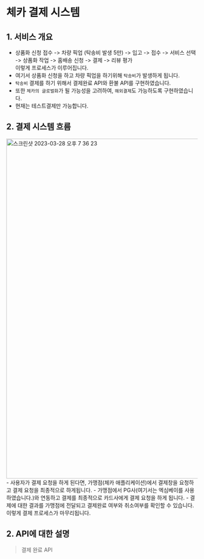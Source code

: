 # 체카 결제 시스템

## 1. 서비스 개요
- 상품화 신청 접수 -> 차량 픽업 (탁송비 발생 5만) -> 입고 -> 접수 -> 서비스 선택
-> 상품화 작업 -> 홈배송 신청 -> 결제 -> 리뷰 평가   
이렇게 프로세스가 이루어집니다.
- 여기서 상품화 신청을 하고 차량 픽업을 하기위해 `탁송비`가 발생하게 됩니다.
- `탁송비` 결제를 하기 위해서 결제완료 API와 환불 API를 구현하였습니다.
- 또한 `체카의 글로벌화`가 될 가능성을 고려하여, `해외결제`도 가능하도록 구현하였습니다.
- 현재는 테스트결제만 가능합니다.

## 2. 결제 시스템 흐름
<img width="894" alt="스크린샷 2023-03-28 오후 7 36 23" src="https://user-images.githubusercontent.com/87293880/228210176-aad10bc7-01be-48a6-90bd-14b40d806327.png">   
- 사용자가 결제 요청을 하게 된다면, 가맹점(체카 애플리케이션)에서 결제창을 요청하고 결제 요청을 최종적으로 하게됩니다.
- 가맹점에서 PG사(여기서는 엑심베이를 사용하였습니다.)와 연동하고 결제를 최종적으로 카드사에게 결제 요청을 하게 됩니다.
- 결제에 대한 결과를 가맹점에 전달되고 결제완료 여부와 취소여부를 확인할 수 있습니다. 이렇게 결제 프로세스가 마무리됩니다.


## 2. API에 대한 설명
> 결제 완료 API
